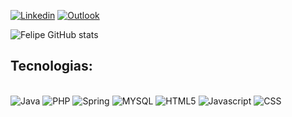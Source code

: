 [![Linkedin](https://img.shields.io/badge/LinkedIn-0077B5?style=for-the-badge&logo=linkedin&logoColor=white)](https://www.linkedin.com/in/felipe-patricio-a39224268/)
[![Outlook](https://img.shields.io/badge/Microsoft_Outlook-0078D4?style=for-the-badge&logo=microsoft-outlook&logoColor=white)](francacavalcante@hotmail.com)

![Felipe GitHub stats](https://github-readme-stats.vercel.app/api?username=FelipePatriciodev&show_icons=true&theme=transparent)

## Tecnologias:
<div style="display: inline_block"><br/>
  <img aling="center" alt="Java" src="https://img.shields.io/badge/Java-ED8B00?style=for-the-badge&logo=openjdk&logoColor=white" />
   <img aling="center" alt="PHP" src="https://img.shields.io/badge/PHP-777BB4?style=for-the-badge&logo=php&logoColor=white" />
   <img aling="center" alt="Spring" src="https://img.shields.io/badge/Spring-6DB33F?style=for-the-badge&logo=spring&logoColor=white" />
   <img aling="center" alt="MYSQL" src="https://img.shields.io/badge/MySQL-00000F?style=for-the-badge&logo=mysql&logoColor=white" />
   <img aling="center" alt="HTML5" src="https://img.shields.io/badge/HTML5-E34F26?style=for-the-badge&logo=html5&logoColor=white" />
   <img aling="center" alt="Javascript" src="https://img.shields.io/badge/JavaScript-F7DF1E?style=for-the-badge&logo=javascript&logoColor=black" />
   <img aling="center" alt="CSS" src="https://img.shields.io/badge/CSS3-1572B6?style=for-the-badge&logo=css3&logoColor=white" />
</div>
